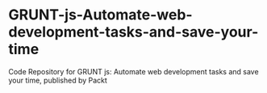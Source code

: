 # GRUNT-js-Automate-web-development-tasks-and-save-your-time
Code Repository for GRUNT js: Automate web development tasks and save your time, published by Packt
